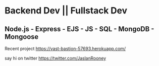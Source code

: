 # Backend Dev || Fullstack Dev

## Node.js - Express - EJS - JS - SQL - MongoDB - Mongoose
 Recent project https://vast-bastion-57693.herokuapp.com/
 
 say hi on twitter
 https://twitter.com/JaslanRooney

 


<!--
**JaslanRooney/JaslanRooney** is a ✨ _special_ ✨ repository because its `README.md` (this file) appears on your GitHub profile.

Here are some ideas to get you started:

- 🔭 I’m currently working on ...
- 🌱 I’m currently learning ...
- 👯 I’m looking to collaborate on ...
- 🤔 I’m looking for help with ...
- 💬 Ask me about ...
- 📫 How to reach me: ...
- 😄 Pronouns: ...
- ⚡ Fun fact: ...
-->
